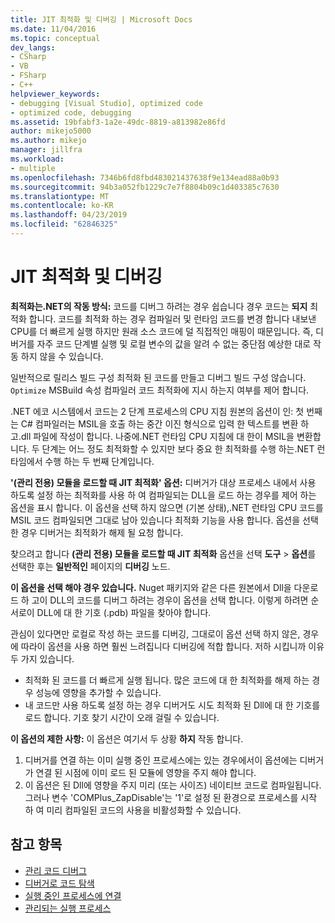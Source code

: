 ```yaml
---
title: JIT 최적화 및 디버깅 | Microsoft Docs
ms.date: 11/04/2016
ms.topic: conceptual
dev_langs:
- CSharp
- VB
- FSharp
- C++
helpviewer_keywords:
- debugging [Visual Studio], optimized code
- optimized code, debugging
ms.assetid: 19bfabf3-1a2e-49dc-8819-a813982e86fd
author: mikejo5000
ms.author: mikejo
manager: jillfra
ms.workload:
- multiple
ms.openlocfilehash: 7346b6fd8fbd483021437638f9e134ead88a0b93
ms.sourcegitcommit: 94b3a052fb1229c7e7f8804b09c1d403385c7630
ms.translationtype: MT
ms.contentlocale: ko-KR
ms.lasthandoff: 04/23/2019
ms.locfileid: "62846325"
---
```

# <a name="jit-optimization-and-debugging"></a>JIT 최적화 및 디버깅
**최적화는.NET의 작동 방식:** 코드를 디버그 하려는 경우 쉽습니다 경우 코드는 **되지** 최적화 합니다. 코드를 최적화 하는 경우 컴파일러 및 런타임 코드를 변경 합니다 내보낸 CPU를 더 빠르게 실행 하지만 원래 소스 코드에 덜 직접적인 매핑이 때문입니다. 즉, 디버거를 자주 코드 단계별 실행 및 로컬 변수의 값을 알려 수 없는 중단점 예상한 대로 작동 하지 않을 수 있습니다.

일반적으로 릴리스 빌드 구성 최적화 된 코드를 만들고 디버그 빌드 구성 않습니다. `Optimize` MSBuild 속성 컴파일러 코드 최적화에 지시 하는지 여부를 제어 합니다.

.NET 에코 시스템에서 코드는 2 단계 프로세스의 CPU 지침 원본의 옵션이 인: 첫 번째는 C# 컴파일러는 MSIL을 호출 하는 중간 이진 형식으로 입력 한 텍스트를 변환 하 고.dll 파일에 작성이 합니다. 나중에.NET 런타임 CPU 지침에 대 한이 MSIL을 변환합니다. 두 단계는 어느 정도 최적화할 수 있지만 보다 중요 한 최적화를 수행 하는.NET 런타임에서 수행 하는 두 번째 단계입니다.

**'(관리 전용) 모듈을 로드할 때 JIT 최적화' 옵션:** 디버거가 대상 프로세스 내에서 사용 하도록 설정 하는 최적화를 사용 하 여 컴파일되는 DLL을 로드 하는 경우를 제어 하는 옵션을 표시 합니다. 이 옵션을 선택 하지 않으면 (기본 상태),.NET 런타임 CPU 코드를 MSIL 코드 컴파일되면 그대로 남아 있습니다 최적화 기능을 사용 합니다. 옵션을 선택한 경우 디버거는 최적화가 해제 될 요청 합니다.

찾으려고 합니다 **(관리 전용) 모듈을 로드할 때 JIT 최적화** 옵션을 선택 **도구** > **옵션**를 선택한 후는  **일반적인** 페이지의 **디버깅** 노드.

**이 옵션을 선택 해야 경우 있습니다.** Nuget 패키지와 같은 다른 원본에서 Dll을 다운로드 하 고이 DLL의 코드를 디버그 하려는 경우이 옵션을 선택 합니다. 이렇게 하려면 순서로이 DLL에 대 한 기호 (.pdb) 파일을 찾아야 합니다.

관심이 있다면만 로컬로 작성 하는 코드를 디버깅, 그대로이 옵션 선택 하지 않은, 경우에 따라이 옵션을 사용 하면 훨씬 느려집니다 디버깅에 적합 합니다. 저하 시킵니까 이유 두 가지 있습니다.

* 최적화 된 코드를 더 빠르게 실행 됩니다. 많은 코드에 대 한 최적화를 해제 하는 경우 성능에 영향을 추가할 수 있습니다.
* 내 코드만 사용 하도록 설정 하는 경우 디버거도 시도 최적화 된 Dll에 대 한 기호를 로드 합니다. 기호 찾기 시간이 오래 걸릴 수 있습니다.

**이 옵션의 제한 사항:** 이 옵션은 여기서 두 상황 **하지** 작동 합니다.

1. 디버거를 연결 하는 이미 실행 중인 프로세스에는 있는 경우에서이 옵션에는 디버거가 연결 된 시점에 이미 로드 된 모듈에 영향을 주지 해야 합니다.
2. 이 옵션은 된 Dll에 영향을 주지 미리 (또는 사이즈) 네이티브 코드로 컴파일됩니다. 그러나 변수 'COMPlus_ZapDisable'는 '1'로 설정 된 환경으로 프로세스를 시작 하 여 미리 컴파일된 코드의 사용을 비활성화할 수 있습니다.

## <a name="see-also"></a>참고 항목
- [관리 코드 디버그](../debugger/debugging-managed-code.md)
- [디버거로 코드 탐색](../debugger/navigating-through-code-with-the-debugger.md)
- [실행 중인 프로세스에 연결](../debugger/attach-to-running-processes-with-the-visual-studio-debugger.md)
- [관리되는 실행 프로세스](/dotnet/standard/managed-execution-process)
